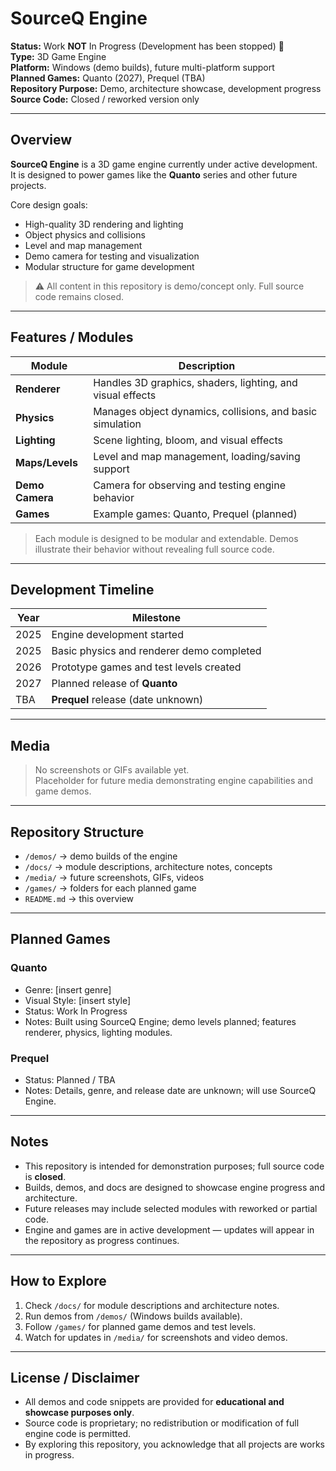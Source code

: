 # SourceQ Engine

**Status:** Work **NOT** In Progress (Development has been stopped) 🚧  
**Type:** 3D Game Engine  
**Platform:** Windows (demo builds), future multi-platform support  
**Planned Games:** Quanto (2027), Prequel (TBA)  
**Repository Purpose:** Demo, architecture showcase, development progress  
**Source Code:** Closed / reworked version only  

---

## Overview
**SourceQ Engine** is a 3D game engine currently under active development.  
It is designed to power games like the **Quanto** series and other future projects.

Core design goals:

- High-quality 3D rendering and lighting  
- Object physics and collisions  
- Level and map management  
- Demo camera for testing and visualization  
- Modular structure for game development

> ⚠️ All content in this repository is demo/concept only. Full source code remains closed.

---

## Features / Modules
| Module | Description |
|--------|-------------|
| **Renderer** | Handles 3D graphics, shaders, lighting, and visual effects |
| **Physics** | Manages object dynamics, collisions, and basic simulation |
| **Lighting** | Scene lighting, bloom, and visual effects |
| **Maps/Levels** | Level and map management, loading/saving support |
| **Demo Camera** | Camera for observing and testing engine behavior |
| **Games** | Example games: Quanto, Prequel (planned) |

> Each module is designed to be modular and extendable. Demos illustrate their behavior without revealing full source code.

---

## Development Timeline
| Year | Milestone |
|------|-----------|
| 2025 | Engine development started |
| 2025 | Basic physics and renderer demo completed |
| 2026 | Prototype games and test levels created |
| 2027 | Planned release of **Quanto** |
| TBA  | **Prequel** release (date unknown) |

---

## Media
> No screenshots or GIFs available yet.  
> Placeholder for future media demonstrating engine capabilities and game demos.

---

## Repository Structure
- `/demos/` → demo builds of the engine  
- `/docs/` → module descriptions, architecture notes, concepts  
- `/media/` → future screenshots, GIFs, videos  
- `/games/` → folders for each planned game  
- `README.md` → this overview  

---

## Planned Games

### Quanto
- Genre: [insert genre]  
- Visual Style: [insert style]  
- Status: Work In Progress  
- Notes: Built using SourceQ Engine; demo levels planned; features renderer, physics, lighting modules.

### Prequel
- Status: Planned / TBA  
- Notes: Details, genre, and release date are unknown; will use SourceQ Engine.

---

## Notes
- This repository is intended for demonstration purposes; full source code is **closed**.  
- Builds, demos, and docs are designed to showcase engine progress and architecture.  
- Future releases may include selected modules with reworked or partial code.  
- Engine and games are in active development — updates will appear in the repository as progress continues.

---

## How to Explore
1. Check `/docs/` for module descriptions and architecture notes.  
2. Run demos from `/demos/` (Windows builds available).  
3. Follow `/games/` for planned game demos and test levels.  
4. Watch for updates in `/media/` for screenshots and video demos.

---

## License / Disclaimer
- All demos and code snippets are provided for **educational and showcase purposes only**.  
- Source code is proprietary; no redistribution or modification of full engine code is permitted.  
- By exploring this repository, you acknowledge that all projects are works in progress.
